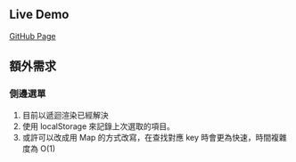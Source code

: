 ## Live Demo

[GitHub Page](https://skylerchou.github.io/pretest/)

## 額外需求

### 側邊選單

1. 目前以遞迴渲染已經解決
2. 使用 localStorage 來記錄上次選取的項目。
3. 或許可以改成用 Map 的方式改寫，在查找對應 key 時會更為快速，時間複雜度為 O(1)
